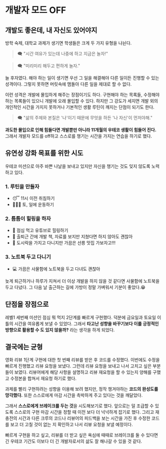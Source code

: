 # 개발자 모드 OFF

## 개발도 좋은데, 내 자신도 있어야지

방학 숙제, 대학교 과제가 생기면 학생들은 크게 두 가지 유형을 나뉜다.

> 🗨️ "시간 여유가 있는데 나중에 하고 지금은 놀자!"

> 🗨️ "미리미리 해두고 편하게 놀자."

늘 후자였다. 해야 하는 일이 생기면 우선 그 일을 해결해야 다른 일이든 진행할 수 있는 성격이다. 그렇지 못하면 머릿속에 맴돌아 다른 일을 제대로 할 수 없다.

이런 성격은 개발에 몰입하게 해주는 장점이기도 하다. 구현해야 하는 목록들, 수정해야 하는 목록들이 있으니 개발에 오래 몰입할 수 있다. 하지만 그 강도가 세지면 개발 외의 개인적인 시간을 가지지 못하거나 기본적인 생활 루틴이 깨지는 단점이 되기도 한다.

> 🗨️ "삶의 주체와 본질은 '나'이기 때문에 무엇을 하든 '나 자신'이 먼저야해."

**과도한 몰입으로 인해 힘들다면 개발뿐만 아니라 11개월의 우테코 생활이 힘들어 진다.** 그래서 개발자 모드를 off하고 스스로를 챙기는 시간을 가지는 연습을 하기로 했다.

## 유연성 강화 목표를 위한 시도

우테코 미션으로 아주 바쁜 나날을 보내고 있지만 자신을 챙기는 것도 잊지 않도록 노력하고 있다.

### 1. 루틴을 만들자

- 😴 11시 이전 취침하기
- 🏃‍♂️💦 토, 일에 운동하기

### 2. 틈틈이 힐링을 하자

- 💜 점심 먹고 유튜브로 힐링하기
- 🙂 출퇴근 간에 개발 책, 자료를 보지만 지쳤다면 하지 않아도 괜찮아
- 🍚 도시락을 가지고 다니지만 가끔은 선릉 맛집 가보자고!!!

### 3. 노트북 두고 다니기

- 💻 가끔은 사물함에 노트북을 두고 다녀도 괜찮아

늦게 퇴근하거나 하루가 지쳐서 더 이상 개발을 하지 않을 것 같다면 사물함에 노트북을 두고 다녔다. 그 다음 날 출근하는 길에 가방이 정말 가벼워서 기분이 좋았다.😁

## 단점을 장점으로

레벨1 세번째 미션인 점심 뭐 먹지 2단계를 빠르게 구현했다. 덕분에 금요일과 토요일 이틀의 시간을 여유롭게 보낼 수 있었다. 그래서 **타고난 성향을 바꾸기보다 이를 긍정적인 방향으로 활용할 수 도 있지 않을까?** 라는 생각을 하게 되었다.

## 결국에는 균형

영화 리뷰 1단계 구현에 대한 첫 번째 리뷰를 받은 후 코드를 수정했다. 이번에도 수정을 빠르게 진행했고 리뷰 요청을 보냈다. 그런데 리뷰 요청을 보내고 나서 고치고 싶은 부분들이 보였다. 리뷰어에게 해당 사항을 설명하고 리뷰 재요청을 할 수 있는지 양해를 구했고 수정본을 합쳐서 재요청 하기로 했다.

과제를 빨리 구현하려는 성향을 이용해 보려 했지만, 정작 챙겨야하는 **코드의 완성도를 망각했다.** 또한 스스로에게 마감 시간을 촉박하게 주고 있다는 것을 깨달았다.

그래서 **스스로에게 브레이크를 두는 것**을 시도해보기로 했다. 앞으로는 덜 조급할 수 있도록 스스로의 구현 마감 시간을 정할 때 이전 보다 더 넉넉하게 잡기로 했다. 그리고 재충전의 시간과 다른 크루의 코드나 리뷰어의 피드백을 보는 시간을 가진 후 수정한 코드를 보고 더 고칠 것이 없는 지 확인하고 나서 리뷰 요청을 보낼 예정이다.

빠르게 구현을 하고 싶고, 리뷰를 더 받고 싶은 욕심에 때때로 브레이크를 둘 수 있다면 긴 우테코 기간도 이보다 더 긴 개발자로서의 삶도 잘 해나갈 수 있을 것 같다.
